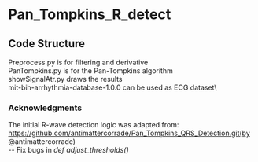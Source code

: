 # Pan_Tompkins_R_detect

## Code Structure
  Preprocess.py is for filtering and derivative\
  PanTompkins.py is for the Pan-Tompkins algorithm\
  showSignalAtr.py draws the results\
  mit-bih-arrhythmia-database-1.0.0 can be used as ECG dataset\

### Acknowledgments  
  The initial R-wave detection logic was adapted from: \
  https://github.com/antimattercorrade/Pan_Tompkins_QRS_Detection.git(by @antimattercorrade)\
  -- Fix bugs in _def adjust_thresholds()_
